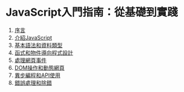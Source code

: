 # JavaScript入門指南：從基礎到實踐

1. [序言](https://github.com/shaaaaaaaaaaK/wp111b/blob/main/mid/%E5%BA%8F%E7%AB%A0.md)
2. [介紹JavaScript]()
3. [基本語法和資料類型]()
4. [函式和物件導向程式設計]()
5. [處理網頁事件]()
6. [DOM操作和動態網頁]()
7. [異步編程和API使用]()
8. [錯誤處理和除錯]()
